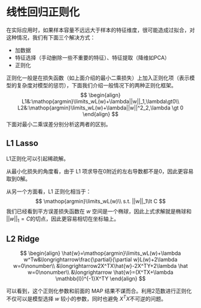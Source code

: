 # 线性回归正则化

<!-- toc -->

在实际应用时，如果样本容量不远远大于样本的特征维度，很可能造成过拟合，对这种情况，我们有下面三个解决方式：

- 加数据
- 特征选择（手动删除一些不重要的特征）、特征提取（降维如PCA）
- 正则化

正则化一般是在损失函数（如上面介绍的最小二乘损失）上加入正则化项（表示模型的复杂度对模型的惩罚），下面我们介绍一般情况下的两种正则化框架。
$$
\begin{align}
L1&:\mathop{argmin}\limits_wL(w)+\lambda||w||_1,\lambda\gt0\\
L2&:\mathop{argmin}\limits_wL(w)+\lambda||w||^2_2,\lambda \gt 0
\end{align}
$$
下面对最小二乘误差分别分析这两者的区别。

## L1 Lasso

L1正则化可以引起稀疏解。

从最小化损失的角度看，由于 L1 项求导在0附近的左右导数都不是0，因此更容易取到0解。

从另一个方面看，L1 正则化相当于：
$$
\mathop{argmin}\limits_wL(w)\\
s.t. ||w||_1\lt C
$$
我们已经看到平方误差损失函数在 $w$ 空间是一个椭球，因此上式求解就是椭球和 $||w||_1=C$的切点，因此更容易相切在坐标轴上。

## L2 Ridge

$$
\begin{align}
\hat{w}=\mathop{argmin}\limits_wL(w)+\lambda w^Tw&\longrightarrow\frac{\partial}{\partial w}L(w)+2\lambda w=0\nonumber\\
&\longrightarrow2X^TX\hat{w}-2X^TY+2\lambda \hat w=0\nonumber\\
&\longrightarrow \hat{w}=(X^TX+\lambda \mathbb{I})^{-1}X^TY
\end{align}
$$

可以看到，这个正则化参数和前面的 MAP 结果不谋而合。利用2范数进行正则化不仅可以是模型选择 $w$ 较小的参数，同时也避免 $X^TX$不可逆的问题。




